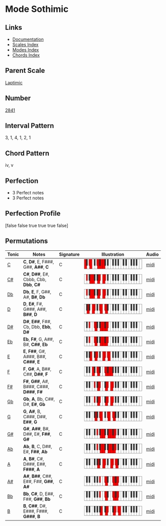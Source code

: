 # Mode Sothimic

## Links

- [Documentation](index.md)
- [Scales Index](Scales.md)
- [Modes Index](Modes.md)
- [Chords Index](Chords.md)

## Parent Scale

[Laptimic](ScaleLaptimic.md)

## Number

[2841](https://ianring.com/musictheory/scales/2841)

## Interval Pattern

3, 1, 4, 1, 2, 1

## Chord Pattern

iv, v

## Perfection

- 3 Perfect notes
- 3 Perfect notes

## Perfection Profile

[false false true true true false]

## Permutations

| Tonic | Notes | Signature | Illustration | Audio |
|-------|-------|-----------|--------------|-------|
| [C](ModeCNaturalSothimic.md) | **C**, **D#**, E, F###, G##, **A##**, **C** | C | ![CNaturalSothimic](ModeCNaturalSothimic.png) | [midi](https://github.com/edipermadi/music/blob/main/docs/ModeCNaturalSothimic.mid?raw=true) |
| [C#](ModeCSharpSothimic.md) | **C#**, **D##**, E#, Cbbb, Cbb, **Dbb**, **C#** | C | ![CSharpSothimic](ModeCSharpSothimic.png) | [midi](https://github.com/edipermadi/music/blob/main/docs/ModeCSharpSothimic.mid?raw=true) |
| [Db](ModeDFlatSothimic.md) | **Db**, **E**, F, G##, A#, **B#**, **Db** | C | ![DFlatSothimic](ModeDFlatSothimic.png) | [midi](https://github.com/edipermadi/music/blob/main/docs/ModeDFlatSothimic.mid?raw=true) |
| [D](ModeDNaturalSothimic.md) | **D**, **E#**, F#, G###, A##, **B##**, **D** | C | ![DNaturalSothimic](ModeDNaturalSothimic.png) | [midi](https://github.com/edipermadi/music/blob/main/docs/ModeDNaturalSothimic.mid?raw=true) |
| [D#](ModeDSharpSothimic.md) | **D#**, **E##**, F##, Cb, Dbb, **Ebb**, **D#** | C | ![DSharpSothimic](ModeDSharpSothimic.png) | [midi](https://github.com/edipermadi/music/blob/main/docs/ModeDSharpSothimic.mid?raw=true) |
| [Eb](ModeEFlatSothimic.md) | **Eb**, **F#**, G, A##, B#, **C##**, **Eb** | C | ![EFlatSothimic](ModeEFlatSothimic.png) | [midi](https://github.com/edipermadi/music/blob/main/docs/ModeEFlatSothimic.mid?raw=true) |
| [E](ModeENaturalSothimic.md) | **E**, **F##**, G#, A###, B##, **C###**, **E** | C | ![ENaturalSothimic](ModeENaturalSothimic.png) | [midi](https://github.com/edipermadi/music/blob/main/docs/ModeENaturalSothimic.mid?raw=true) |
| [F](ModeFNaturalSothimic.md) | **F**, **G#**, A, B##, C##, **D##**, **F** | C | ![FNaturalSothimic](ModeFNaturalSothimic.png) | [midi](https://github.com/edipermadi/music/blob/main/docs/ModeFNaturalSothimic.mid?raw=true) |
| [F#](ModeFSharpSothimic.md) | **F#**, **G##**, A#, B###, C###, **D###**, **F#** | C | ![FSharpSothimic](ModeFSharpSothimic.png) | [midi](https://github.com/edipermadi/music/blob/main/docs/ModeFSharpSothimic.mid?raw=true) |
| [Gb](ModeGFlatSothimic.md) | **Gb**, **A**, Bb, C##, D#, **E#**, **Gb** | C | ![GFlatSothimic](ModeGFlatSothimic.png) | [midi](https://github.com/edipermadi/music/blob/main/docs/ModeGFlatSothimic.mid?raw=true) |
| [G](ModeGNaturalSothimic.md) | **G**, **A#**, B, C###, D##, **E##**, **G** | C | ![GNaturalSothimic](ModeGNaturalSothimic.png) | [midi](https://github.com/edipermadi/music/blob/main/docs/ModeGNaturalSothimic.mid?raw=true) |
| [G#](ModeGSharpSothimic.md) | **G#**, **A##**, B#, D##, E#, **F##**, **G#** | C | ![GSharpSothimic](ModeGSharpSothimic.png) | [midi](https://github.com/edipermadi/music/blob/main/docs/ModeGSharpSothimic.mid?raw=true) |
| [Ab](ModeAFlatSothimic.md) | **Ab**, **B**, C, D##, E#, **F##**, **Ab** | C | ![AFlatSothimic](ModeAFlatSothimic.png) | [midi](https://github.com/edipermadi/music/blob/main/docs/ModeAFlatSothimic.mid?raw=true) |
| [A](ModeANaturalSothimic.md) | **A**, **B#**, C#, D###, E##, **F###**, **A** | C | ![ANaturalSothimic](ModeANaturalSothimic.png) | [midi](https://github.com/edipermadi/music/blob/main/docs/ModeANaturalSothimic.mid?raw=true) |
| [A#](ModeASharpSothimic.md) | **A#**, **B##**, C##, E##, F##, **G##**, **A#** | C | ![ASharpSothimic](ModeASharpSothimic.png) | [midi](https://github.com/edipermadi/music/blob/main/docs/ModeASharpSothimic.mid?raw=true) |
| [Bb](ModeBFlatSothimic.md) | **Bb**, **C#**, D, E##, F##, **G##**, **Bb** | C | ![BFlatSothimic](ModeBFlatSothimic.png) | [midi](https://github.com/edipermadi/music/blob/main/docs/ModeBFlatSothimic.mid?raw=true) |
| [B](ModeBNaturalSothimic.md) | **B**, **C##**, D#, E###, F###, **G###**, **B** | C | ![BNaturalSothimic](ModeBNaturalSothimic.png) | [midi](https://github.com/edipermadi/music/blob/main/docs/ModeBNaturalSothimic.mid?raw=true) |
